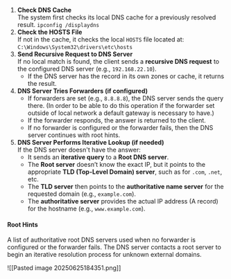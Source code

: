 1. **Check DNS Cache**  
    The system first checks its local DNS cache for a previously resolved result.
    `ipconfig /displaydns`
2. **Check the HOSTS File**  
    If not in the cache, it checks the local `HOSTS` file located at:
    `C:\Windows\System32\drivers\etc\hosts`
3. **Send Recursive Request to DNS Server**  
    If no local match is found, the client sends a **recursive DNS request** to the configured DNS server (e.g., `192.168.22.10`).
    - If the DNS server has the record in its own zones or cache, it returns the result.
4. **DNS Server Tries Forwarders (if configured)**
    - If forwarders are set (e.g., `8.8.8.8`), the DNS server sends the query there. (In order to be able to do this operation if the forwarder set outside of local network a default gateway is necessary to have.)
    - If the forwarder responds, the answer is returned to the client.
    - If no forwarder is configured or the forwarder fails, then the DNS server continues with root hints.
5. **DNS Server Performs Iterative Lookup (if needed)**  
    If the DNS server doesn't have the answer:
    - It sends an **iterative query** to a **Root DNS server**.
    - The **Root server** doesn’t know the exact IP, but it points to the appropriate **TLD (Top-Level Domain) server**, such as for `.com`, `.net`, etc.
    - The **TLD server** then points to the **authoritative name server** for the requested domain (e.g., `example.com`).
    - The **authoritative server** provides the actual IP address (A record) for the hostname (e.g., `www.example.com`).

#### Root Hints
A list of authoritative root DNS servers used when no forwarder is configured or the forwarder fails. The DNS server contacts a root server to begin an iterative resolution process for unknown external 
domains.

![[Pasted image 20250625184351.png]]